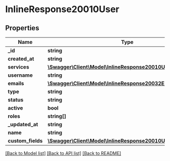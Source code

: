 # InlineResponse20010User

## Properties
Name | Type | Description | Notes
------------ | ------------- | ------------- | -------------
**_id** | **string** |  | [optional] 
**created_at** | **string** |  | [optional] 
**services** | [**\Swagger\Client\Model\InlineResponse20010UserServices**](InlineResponse20010UserServices.md) |  | [optional] 
**username** | **string** |  | [optional] 
**emails** | [**\Swagger\Client\Model\InlineResponse20032Emails[]**](InlineResponse20032Emails.md) |  | [optional] 
**type** | **string** |  | [optional] 
**status** | **string** |  | [optional] 
**active** | **bool** |  | [optional] 
**roles** | **string[]** |  | [optional] 
**_updated_at** | **string** |  | [optional] 
**name** | **string** |  | [optional] 
**custom_fields** | [**\Swagger\Client\Model\InlineResponse20010UserCustomFields**](InlineResponse20010UserCustomFields.md) |  | [optional] 

[[Back to Model list]](../../README.md#documentation-for-models) [[Back to API list]](../../README.md#documentation-for-api-endpoints) [[Back to README]](../../README.md)


